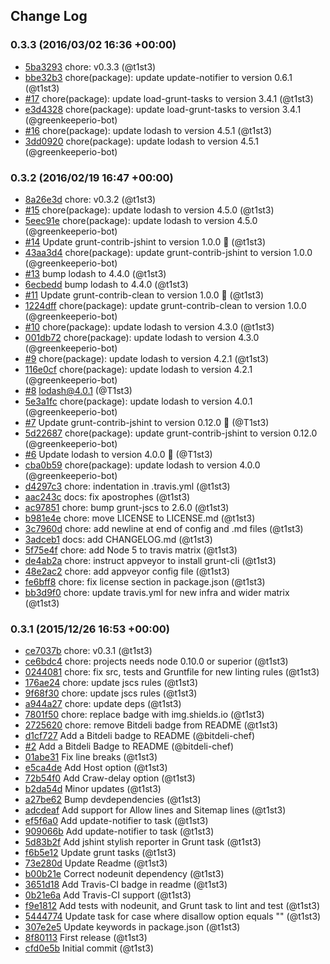 ## Change Log

### 0.3.3 (2016/03/02 16:36 +00:00)
- [5ba3293](https://github.com/t1st3/grunt-robots-txt/commit/5ba3293ec28b9b6a0f26f141764a5c569a856a77) chore: v0.3.3 (@t1st3)
- [bbe32b3](https://github.com/t1st3/grunt-robots-txt/commit/bbe32b3f24d2246a4f589c6019bae9936f75432e) chore(package): update update-notifier to version 0.6.1 (@t1st3)
- [#17](https://github.com/t1st3/grunt-robots-txt/pull/17) chore(package): update load-grunt-tasks to version 3.4.1 (@t1st3)
- [e3d4328](https://github.com/t1st3/grunt-robots-txt/commit/e3d43280540b89bb7b993d582dbd6f7d3a5e806e) chore(package): update load-grunt-tasks to version 3.4.1 (@greenkeeperio-bot)
- [#16](https://github.com/t1st3/grunt-robots-txt/pull/16) chore(package): update lodash to version 4.5.1 (@t1st3)
- [3dd0920](https://github.com/t1st3/grunt-robots-txt/commit/3dd0920fafd7d52ae3848f2b6ace08b406eafe83) chore(package): update lodash to version 4.5.1 (@greenkeeperio-bot)

### 0.3.2 (2016/02/19 16:47 +00:00)
- [8a26e3d](https://github.com/t1st3/grunt-robots-txt/commit/8a26e3d0ee2e1745295286a406d44f60cfee9fcb) chore: v0.3.2 (@t1st3)
- [#15](https://github.com/t1st3/grunt-robots-txt/pull/15) chore(package): update lodash to version 4.5.0 (@t1st3)
- [5eec91e](https://github.com/t1st3/grunt-robots-txt/commit/5eec91e393390ca4ea8bc2efd37720b49868a4e7) chore(package): update lodash to version 4.5.0 (@greenkeeperio-bot)
- [#14](https://github.com/t1st3/grunt-robots-txt/pull/14) Update grunt-contrib-jshint to version 1.0.0 🚀 (@t1st3)
- [43aa3d4](https://github.com/t1st3/grunt-robots-txt/commit/43aa3d49ffa5688186ce3d56deac4134d8910bbe) chore(package): update grunt-contrib-jshint to version 1.0.0 (@greenkeeperio-bot)
- [#13](https://github.com/t1st3/grunt-robots-txt/pull/13) bump lodash to 4.4.0 (@t1st3)
- [6ecbedd](https://github.com/t1st3/grunt-robots-txt/commit/6ecbeddbefae4b0d0e96def2670e3b165fdbed14) bump lodash to 4.4.0 (@t1st3)
- [#11](https://github.com/t1st3/grunt-robots-txt/pull/11) Update grunt-contrib-clean to version 1.0.0 🚀 (@t1st3)
- [1224dff](https://github.com/t1st3/grunt-robots-txt/commit/1224dff8ac3c74f84a41aedfca3f146d977c3019) chore(package): update grunt-contrib-clean to version 1.0.0 (@greenkeeperio-bot)
- [#10](https://github.com/t1st3/grunt-robots-txt/pull/10) chore(package): update lodash to version 4.3.0 (@t1st3)
- [001db72](https://github.com/t1st3/grunt-robots-txt/commit/001db72b8daa8d00ef1ed20e92671fc26c5d4c27) chore(package): update lodash to version 4.3.0 (@greenkeeperio-bot)
- [#9](https://github.com/t1st3/grunt-robots-txt/pull/9) chore(package): update lodash to version 4.2.1 (@t1st3)
- [116e0cf](https://github.com/t1st3/grunt-robots-txt/commit/116e0cf698abf90a68412b4a2d9016a3c4da1757) chore(package): update lodash to version 4.2.1 (@greenkeeperio-bot)
- [#8](https://github.com/t1st3/grunt-robots-txt/pull/8) lodash@4.0.1 (@T1st3)
- [5e3a1fc](https://github.com/t1st3/grunt-robots-txt/commit/5e3a1fc8c64016748fbdc86e6957d6d95a086e45) chore(package): update lodash to version 4.0.1 (@greenkeeperio-bot)
- [#7](https://github.com/t1st3/grunt-robots-txt/pull/7) Update grunt-contrib-jshint to version 0.12.0 🚀 (@T1st3)
- [5d22687](https://github.com/t1st3/grunt-robots-txt/commit/5d22687764d31c90ddbe136dc5670806677390ce) chore(package): update grunt-contrib-jshint to version 0.12.0 (@greenkeeperio-bot)
- [#6](https://github.com/t1st3/grunt-robots-txt/pull/6) Update lodash to version 4.0.0 🚀 (@T1st3)
- [cba0b59](https://github.com/t1st3/grunt-robots-txt/commit/cba0b59cbadae6eee43048cfd65fcca4e9bffa3f) chore(package): update lodash to version 4.0.0 (@greenkeeperio-bot)
- [d4297c3](https://github.com/t1st3/grunt-robots-txt/commit/d4297c36f6d378758223d82d5d221badcdadc948) chore: indentation in .travis.yml (@t1st3)
- [aac243c](https://github.com/t1st3/grunt-robots-txt/commit/aac243cb9cbbcedd610bfe336c3845cf7b933a5b) docs: fix apostrophes (@t1st3)
- [ac97851](https://github.com/t1st3/grunt-robots-txt/commit/ac978515350e4585fbf12a99f1d8b117d693f0f9) chore: bump grunt-jscs to 2.6.0 (@t1st3)
- [b981e4e](https://github.com/t1st3/grunt-robots-txt/commit/b981e4eb1dd0543eef612da525d8ef5a9246b943) chore: move LICENSE to LICENSE.md (@t1st3)
- [3c7960d](https://github.com/t1st3/grunt-robots-txt/commit/3c7960d1778b37822f52aa8603b8cf514800e9e1) chore: add newline at end of config and .md files (@t1st3)
- [3adceb1](https://github.com/t1st3/grunt-robots-txt/commit/3adceb1715ab70ac73e963ea1f544fe6da84e7b8) docs: add CHANGELOG.md (@t1st3)
- [5f75e4f](https://github.com/t1st3/grunt-robots-txt/commit/5f75e4fa180112a68a6858d0f33b4f0aa6a80e17) chore: add Node 5 to travis matrix (@t1st3)
- [de4ab2a](https://github.com/t1st3/grunt-robots-txt/commit/de4ab2ac61161f0333d30691463daeeeea675d91) chore: instruct appveyor to install grunt-cli (@t1st3)
- [48e2ac2](https://github.com/t1st3/grunt-robots-txt/commit/48e2ac2293d8beba5178fb275519ea39b3e09f17) chore: add appveyor config file (@t1st3)
- [fe6bff8](https://github.com/t1st3/grunt-robots-txt/commit/fe6bff8b504f58182481c5780de05166bc1f9500) chore: fix license section in package.json (@t1st3)
- [bb3d9f0](https://github.com/t1st3/grunt-robots-txt/commit/bb3d9f0bbc4257f4d5550a7ff7867527a97c8982) chore: update travis.yml for new infra and wider matrix (@t1st3)

### 0.3.1 (2015/12/26 16:53 +00:00)
- [ce7037b](https://github.com/t1st3/grunt-robots-txt/commit/ce7037b27ba8fe574392b6fbe5b09d5770b3bde3) chore: v0.3.1 (@t1st3)
- [ce6bdc4](https://github.com/t1st3/grunt-robots-txt/commit/ce6bdc43e1871f049e2453383c58026f1ca35dbd) chore: projects needs node 0.10.0 or superior (@t1st3)
- [0244081](https://github.com/t1st3/grunt-robots-txt/commit/0244081f7c528b9c73b81962906b7a191203fee2) chore: fix src, tests and Gruntfile for new linting rules (@t1st3)
- [176ae24](https://github.com/t1st3/grunt-robots-txt/commit/176ae247e0c83c0c0a6cfcc1a8c3a2ff374ffbf6) chore: update jscs rules (@t1st3)
- [9f68f30](https://github.com/t1st3/grunt-robots-txt/commit/9f68f30f9dc2e0f02b2a27b057581eb8732a1469) chore: update jscs rules (@t1st3)
- [a944a27](https://github.com/t1st3/grunt-robots-txt/commit/a944a2774003f6211acf8651ded71aee8214f940) chore: update deps (@t1st3)
- [7801f50](https://github.com/t1st3/grunt-robots-txt/commit/7801f50a7c8a546204b087007bea1766544a9e47) chore: replace badge with img.shields.io (@t1st3)
- [2725620](https://github.com/t1st3/grunt-robots-txt/commit/2725620a703b7cadc51419c9295fb282f7380871) chore: remove Bitdeli badge from README (@t1st3)
- [d1cf727](https://github.com/t1st3/grunt-robots-txt/commit/d1cf727147fcda8e1110d97d7142cc687b111ae6) Add a Bitdeli badge to README (@bitdeli-chef)
- [#2](https://github.com/t1st3/grunt-robots-txt/pull/2) Add a Bitdeli Badge to README (@bitdeli-chef)
- [01abe31](https://github.com/t1st3/grunt-robots-txt/commit/01abe3147ff69e9e8d2f478040b9657fbbf26aca) Fix line breaks (@t1st3)
- [e5ca4de](https://github.com/t1st3/grunt-robots-txt/commit/e5ca4de1cc1dd54deba5113d092b2c86ed862a65) Add Host option (@t1st3)
- [72b54f0](https://github.com/t1st3/grunt-robots-txt/commit/72b54f05b3cf20a3c6b57da423699d80ba7f6bdc) Add Craw-delay option (@t1st3)
- [b2da54d](https://github.com/t1st3/grunt-robots-txt/commit/b2da54d7352be3256577626690d24ac312d44609) Minor updates (@t1st3)
- [a27be62](https://github.com/t1st3/grunt-robots-txt/commit/a27be624776040908f69572022fd5279807d9553) Bump devdependencies (@t1st3)
- [adcdeaf](https://github.com/t1st3/grunt-robots-txt/commit/adcdeafa3206a9067385ee0640076b21558de4ea) Add support for Allow lines and Sitemap lines (@t1st3)
- [ef5f6a0](https://github.com/t1st3/grunt-robots-txt/commit/ef5f6a0d871f9f10bf881e849346ac8714a9ae29) Add update-notifier to task (@t1st3)
- [909066b](https://github.com/t1st3/grunt-robots-txt/commit/909066bb68b399dc0362443d5ba122fd53cb7c99) Add update-notifier to task (@t1st3)
- [5d83b2f](https://github.com/t1st3/grunt-robots-txt/commit/5d83b2f9f8762243931ae313f48af561a5289d8b) Add jshint stylish reporter in Grunt task (@t1st3)
- [f6b5e12](https://github.com/t1st3/grunt-robots-txt/commit/f6b5e12b67999b65f28cc41144186f284de14bb0) Update grunt tasks (@t1st3)
- [73e280d](https://github.com/t1st3/grunt-robots-txt/commit/73e280d1b814255db9f8b08adff1acacafab159a) Update Readme (@t1st3)
- [b00b21e](https://github.com/t1st3/grunt-robots-txt/commit/b00b21e3cb044ab896fa89e0e3948e8e52aa176b) Correct nodeunit dependency (@t1st3)
- [3651d18](https://github.com/t1st3/grunt-robots-txt/commit/3651d183bc9aa036e6faee0769e8820ab9acc07f) Add Travis-CI badge in readme (@t1st3)
- [0b21e6a](https://github.com/t1st3/grunt-robots-txt/commit/0b21e6ac421b40401ca2860aa01c58e503f761dc) Add Travis-CI support (@t1st3)
- [f9e1812](https://github.com/t1st3/grunt-robots-txt/commit/f9e1812acb9e8c2cf2e5f11509dadfd2c9a5e038) Add tests with nodeunit, and Grunt task to lint and test (@t1st3)
- [5444774](https://github.com/t1st3/grunt-robots-txt/commit/54447749dbaf2a659df4e8f2e4d031be7e474dc7) Update task for case where disallow option equals "" (@t1st3)
- [307e2e5](https://github.com/t1st3/grunt-robots-txt/commit/307e2e5406b3a234ecdcceba02356464b4e3fc95) Update keywords in package.json (@t1st3)
- [8f80113](https://github.com/t1st3/grunt-robots-txt/commit/8f80113315c12609c577b3002bc5865806990f25) First release (@t1st3)
- [cfd0e5b](https://github.com/t1st3/grunt-robots-txt/commit/cfd0e5b141ba0810d0c38f7273ee43d76937ce57) Initial commit (@t1st3)